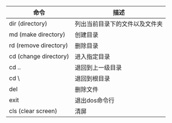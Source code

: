 
命令 | 描述
---|---
dir (directory) |列出当前目录下的文件以及文件夹
md (make directory)| 创建目录
rd (remove directory)| 删除目录
cd (change directory) |进入指定目录
cd .. |退回到上一级目录
cd \ |退回到根目录
del |删除文件
exit |退出dos命令行
cls (clear screen) |清屏